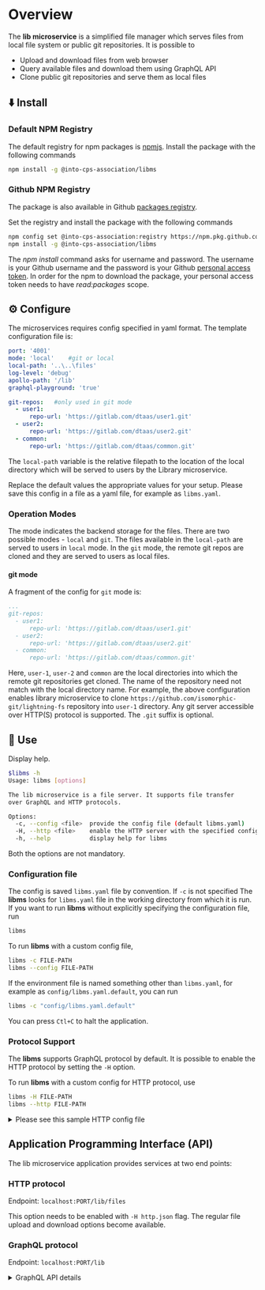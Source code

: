 # Overview

The **lib microservice** is a simplified file manager which serves files
from local file system or public git repositories. It is possible to

* Upload and download files from web browser
* Query available files and download them using GraphQL API
* Clone public git repositories and serve them as local files

## :arrow_down: Install

### Default NPM Registry

The default registry for npm packages is [npmjs](https://registry.npmjs.org).
Install the package with the following commands

```bash
npm install -g @into-cps-association/libms
```

### Github NPM Registry

The package is also available in Github
[packages registry](https://github.com/orgs/INTO-CPS-Association/packages).

Set the registry and install the package with the following commands

```bash
npm config set @into-cps-association:registry https://npm.pkg.github.com
npm install -g @into-cps-association/libms
```

The _npm install_ command asks for username and password. The username is
your Github username and the password is your Github
[personal access token](https://docs.github.com/en/authentication/keeping-your-account-and-data-secure/managing-your-personal-access-tokens).
In order for the npm to download the package, your personal access token
needs to have _read:packages_ scope.

## :gear: Configure

The microservices requires config specified in yaml format.
The template configuration file is:

```yaml
port: '4001'
mode: 'local'    #git or local
local-path: '..\..\files'
log-level: 'debug'
apollo-path: '/lib'
graphql-playground: 'true'

git-repos:   #only used in git mode
  - user1: 
      repo-url: 'https://gitlab.com/dtaas/user1.git'
  - user2: 
      repo-url: 'https://gitlab.com/dtaas/user2.git'
  - common: 
      repo-url: 'https://gitlab.com/dtaas/common.git'
```

The `local-path` variable is the relative filepath to the
location of the local directory which will be served to users
by the Library microservice.

Replace the default values the appropriate values for your setup.
Please save this config in a file as a yaml file, for example as `libms.yaml`.

### Operation Modes

The mode indicates the backend storage for the files.
There are two possible modes - `local` and `git`.
The files available in the `local-path` are served to users in `local` mode.
In the `git` mode, the remote git repos are cloned and they are
served to users as local files.

#### git mode

A fragment of the config for `git` mode is:

```yaml
...
git-repos:
  - user1: 
      repo-url: 'https://gitlab.com/dtaas/user1.git'
  - user2: 
      repo-url: 'https://gitlab.com/dtaas/user2.git'
  - common: 
      repo-url: 'https://gitlab.com/dtaas/common.git'
```

Here, `user-1`, `user-2` and `common` are the local directories into which
the remote git repositories get cloned. The name of the repository need not
match with the local directory name. For example, the above configuration
enables library microservice to clone
`https://github.com/isomorphic-git/lightning-fs` repository into
`user-1` directory. Any git server accessible over
HTTP(S) protocol is supported.
The `.git` suffix is optional.

## :rocket: Use

Display help.

```bash
$libms -h
Usage: libms [options]

The lib microservice is a file server. It supports file transfer
over GraphQL and HTTP protocols.

Options:
  -c, --config <file>  provide the config file (default libms.yaml)
  -H, --http <file>    enable the HTTP server with the specified config
  -h, --help           display help for libms
```

Both the options are not mandatory.

### Configuration file

The config is saved `libms.yaml` file by convention. If `-c` is not specified
The **libms** looks for
`libms.yaml` file in the working directory from which it is run.
If you want to run **libms** without explicitly specifying the configuration
file, run

```bash
libms
```

To run **libms** with a custom config file,

```bash
libms -c FILE-PATH
libms --config FILE-PATH
```

If the environment file is named something other than `libms.yaml`,
for example as `config/libms.yaml.default`, you can run

```sh
libms -c "config/libms.yaml.default"
```

You can press `Ctl+C` to halt the application.

### Protocol Support

The **libms** supports GraphQL protocol by default.
It is possible to enable the HTTP protocol by setting
the `-H` option.

To run **libms** with a custom config for HTTP protocol, use

```bash
libms -H FILE-PATH
libms --http FILE-PATH
```

<details>
<summary>Please see this sample HTTP config file</summary>

```json
{
  "name": "DTaaS Fileserver",
  "auth": false,
  "editor": "edward",
  "packer": "zip",
  "diff": true,
  "zip": true,
  "buffer": true,
  "dirStorage": true,
  "online": false,
  "open": false,
  "oneFilePanel": true,
  "keysPanel": false,
  "prefix": "/lib/files",
  "confirmCopy": true,
  "confirmMove": true,
  "showConfig": false,
  "showDotFiles": false,
  "showFileName": true,
  "contact": false,
  "configDialog": false,
  "console": false,
  "terminal": false,
  "vim": false,
  "columns": "name-size-date-owner-mode",
  "export": false,
  "import": false,
  "dropbox": false,
  "dropboxToken": "",
  "log": true
}
```

</details>

## Application Programming Interface (API)

The lib microservice application provides services at
two end points:

### HTTP protocol

Endpoint: `localhost:PORT/lib/files`

This option needs to be enabled with `-H http.json` flag.
The regular file upload and download options become available.

### GraphQL protocol

Endpoint: `localhost:PORT/lib`

<details>
<summary>GraphQL API details</summary>
The lib microservice takes two distinct GraphQL queries.

#### Directory Listing

This query receives directory path and provides list of files
in that directory. A sample query and response are given here.

``` graphql
query {
  listDirectory(path: "user1") {
    repository {
      tree {
        blobs {
          edges {
            node {
              name
              type
            }
          }
        }
        trees {
          edges {
            node {
              name
              type
            }
          }
        }
      }
    }
  }
}
```

``` graphql
{
  "data": {
    "listDirectory": {
      "repository": {
        "tree": {
          "blobs": {
            "edges": []
          },
          "trees": {
            "edges": [
              {
                "node": {
                  "name": "common",
                  "type": "tree"
                }
              },
              {
                "node": {
                  "name": "data",
                  "type": "tree"
                }
              },
              {
                "node": {
                  "name": "digital twins",
                  "type": "tree"
                }
              },
              {
                "node": {
                  "name": "functions",
                  "type": "tree"
                }
              },
              {
                "node": {
                  "name": "models",
                  "type": "tree"
                }
              },
              {
                "node": {
                  "name": "tools",
                  "type": "tree"
                }
              }
            ]
          }
        }
      }
    }
  }
}
```

#### Fetch a File

This query receives directory path and send the file contents to user in response.

To check this query, create a file `files/user2/data/welcome.txt`
with content of `hello world`.

A sample query and response are given here.

```graphql
query {
  readFile(path: "user2/data/sample.txt") {
    repository {
      blobs {
        nodes {
          name
          rawBlob
          rawTextBlob
        }
      }
    }
  }
}
```

```graphql
{
  "data": {
    "readFile": {
      "repository": {
        "blobs": {
          "nodes": [
            {
              "name": "sample.txt",
              "rawBlob": "hello world",
              "rawTextBlob": "hello world"
            }
          ]
        }
      }
    }
  }
}
```

### Direct HTTP API Calls in lieu of GraphQL API Calls

The lib microservice also supports making API calls using HTTP POST requests.
Simply send a POST request to the URL endpoint with the GraphQL query in
the request body. Make sure to set the Content-Type header to
"application/json".

The easiest way to perform HTTP requests is to use
[HTTPie](https://github.com/httpie/desktop/releases)
desktop application.
You can download the Ubuntu AppImage and run it. Select the following options:

```txt
Method: POST
URL: localhost:4001
Body: <<copy the json code from examples below>>
Content Type: text/json
```

Here are examples of the HTTP requests and responses for the HTTP API calls.

#### Directory listing

<!-- markdownlint-disable MD013 -->

```http
POST /lib HTTP/1.1
Host: localhost:4001
Content-Type: application/json
Content-Length: 388

{
   "query":"query {\n  listDirectory(path: \"user1\") {\n    repository {\n      tree {\n        blobs {\n          edges {\n            node {\n              name\n              type\n            }\n          }\n        }\n        trees {\n          edges {\n            node {\n              name\n              type\n            }\n          }\n        }\n      }\n    }\n  }\n}"
}
```

This HTTP POST request will generate the following HTTP response message.

```http
HTTP/1.1 200 OK
Access-Control-Allow-Origin: *
Connection: close
Content-Length: 306
Content-Type: application/json; charset=utf-8
Date: Tue, 26 Sep 2023 20:26:49 GMT
X-Powered-By: Express

{"data":{"listDirectory":{"repository":{"tree":{"blobs":{"edges":[]},"trees":{"edges":[{"node":{"name":"data","type":"tree"}},{"node":{"name":"digital twins","type":"tree"}},{"node":{"name":"functions","type":"tree"}},{"node":{"name":"models","type":"tree"}},{"node":{"name":"tools","type":"tree"}}]}}}}}}
```

#### Fetch a file

This query receives directory path and send the file contents to user in response.

To check this query, create a file `files/user2/data/welcome.txt`
with content of `hello world`.

```http
POST /lib HTTP/1.1
Host: localhost:4001
Content-Type: application/json
Content-Length: 217

{
   "query":"query {\n  readFile(path: \"user2/data/welcome.txt\") {\n    repository {\n      blobs {\n        nodes {\n          name\n          rawBlob\n          rawTextBlob\n        }\n      }\n    }\n  }\n}"
}
```

```http
HTTP/1.1 200 OK
Access-Control-Allow-Origin: *
Connection: close
Content-Length: 134
Content-Type: application/json; charset=utf-8
Date: Wed, 27 Sep 2023 09:17:18 GMT
X-Powered-By: Express

{"data":{"readFile":{"repository":{"blobs":{"nodes":[{"name":"welcome.txt","rawBlob":"hello world","rawTextBlob":"hello world"}]}}}}}
```

<!-- markdownlint-enable MD013 -->
</details>
